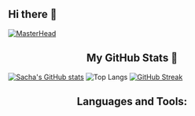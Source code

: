 ## Hi there 👋

[![MasterHead](https://e1.pxfuel.com/desktop-wallpaper/12/168/desktop-wallpaper-firewatch-1920x1080-pixel-art.jpg)](https://github.com/SachaFernandezSoltane/SachaFernandezSoltane)


<h2 align="center">My GitHub Stats 🔭</h2>

[![Sacha's GitHub stats](https://github-readme-stats.vercel.app/api?username=SachaFernandezSoltane)](https://github.com/anuraghazra/github-readme-stats)
![Top Langs](https://github-readme-stats.vercel.app/api/top-langs/?username=SachaFernandezSoltane&layout=compact)
[![GitHub Streak](https://streak-stats.demolab.com?user=SachaFernandezSoltane&theme=dark)](https://git.io/streak-stats)

<h2 align="center">Languages and Tools:</h2>




<!--
**SachaFernandezSoltane/SachaFernandezSoltane** is a ✨ _special_ ✨ repository because its `README.md` (this file) appears on your GitHub profile.

Here are some ideas to get you started:

- 🔭 I’m currently working on ...
- 🌱 I’m currently learning ...
- 👯 I’m looking to collaborate on ...
- 🤔 I’m looking for help with ...
- 💬 Ask me about ...
- 📫 How to reach me: ...
- 😄 Pronouns: ...
- ⚡ Fun fact: ...
-->
